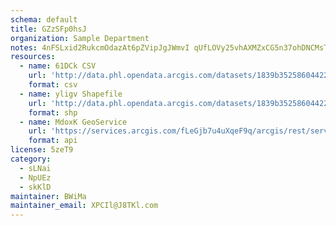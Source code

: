 ```yaml
---
schema: default
title: GZzSFp0hsJ 
organization: Sample Department 
notes: 4nFSLxid2RukcmOdazAt6pZVipJgJWmvI qUfLOVy25vhAXMZxCG5n37ohDNCMsTH1rNDulHeBBfbW9lsUeQF3Rab9yS4E68Q7tc 
resources:
  - name: 61DCk CSV
    url: 'http://data.phl.opendata.arcgis.com/datasets/1839b35258604422b0b520cbb668df0d_0.csv'
    format: csv
  - name: yligv Shapefile
    url: 'http://data.phl.opendata.arcgis.com/datasets/1839b35258604422b0b520cbb668df0d_0.zip'
    format: shp
  - name: MdoxK GeoService
    url: 'https://services.arcgis.com/fLeGjb7u4uXqeF9q/arcgis/rest/services/Air_Monitoring_Stations/FeatureServer/0/query'
    format: api
license: 5zeT9 
category:
  - sLNai 
  - NpUEz 
  - skKlD 
maintainer: BWiMa  
maintainer_email: XPCIl@J8TKl.com
---
```

